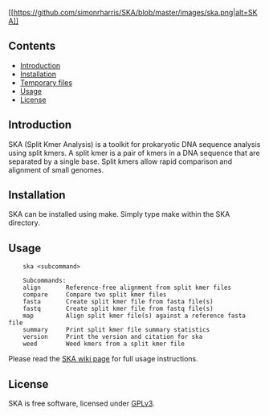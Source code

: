 [[https://github.com/simonrharris/SKA/blob/master/images/ska.png|alt=SKA]]

## Contents
* [Introduction](#introduction)
* [Installation](#installation)
* [Temporary files](#temporary-files)
* [Usage](#usage)
* [License](#license)

## Introduction
SKA (Split Kmer Analysis) is a toolkit for prokaryotic DNA sequence analysis using split kmers. A split kmer is a pair of kmers in a DNA sequence that are separated by a single base. Split kmers allow rapid comparison and alignment of small genomes.

## Installation
SKA can be installed using make. Simply type make within the SKA directory.

## Usage
```
    ska <subcommand>

    Subcommands:
    align       Reference-free alignment from split kmer files
    compare     Compare two split kmer files
    fasta       Create split kmer file from fasta file(s)
    fastq       Create split kmer file from fastq file(s)
    map         Align split kmer file(s) against a reference fasta file
    summary     Print split kmer file summary statistics
    version     Print the version and citation for ska
    weed        Weed kmers from a split kmer file
```
Please read the [SKA wiki page](https://github.com/simonrharris/SKA.wiki.git) for full usage instructions.
## License
SKA is free software, licensed under [GPLv3](https://github.com/simonrharris/SKA/blob/master/LICENSE).
